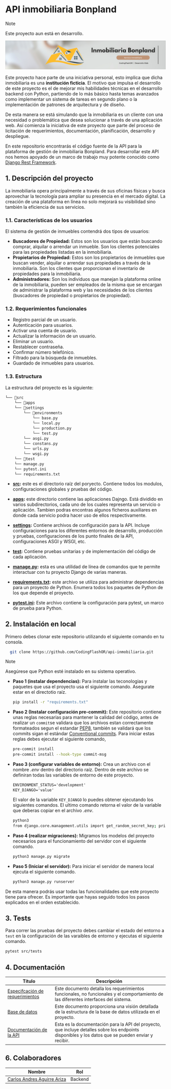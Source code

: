 # API inmobiliaria Bonpland
> [!NOTE]
> Este proyecto aun está en desarrollo.

<picture>
    <a href="https://dev-inmobiliaria.netlify.app">
        <img src="/img/InmobiliariaBonplandBanner.png">
    </a>
</picture>

Este proyecto hace parte de una iniciativa personal, esto implica que dicha inmobiliaria es una **institución ficticia**. El motivo que impulsa el desarrollo de este proyecto es el de mejorar mis habilidades técnicas en el desarrollo backend con Python, partiendo de lo más básico hasta temas avanzados como implementar un sistema de tareas en segundo plano o la implementación de patrones de arquitectura y de diseño.

De esta manera se está simulando que la inmobiliaria es un cliente con una necesidad o problemática que desea solucionar a través de una aplicación web. Así comienza la iniciativa de este proyecto que parte del proceso de licitación de requerimientos, documentación, planificación, desarrollo y despliegue.

En este repositorio encontrarás el código fuente de la API para la plataforma de gestión de inmobiliaria Bonpland. Para desarrollar este API nos hemos apoyado de un marco de trabajo muy potente conocido como [Django Rest Framework](https://www.django-rest-framework.org/).

## 1. Descripción del proyecto

La inmobiliaria opera principalmente a través de sus oficinas físicas y busca aprovechar la tecnología para ampliar su presencia en el mercado digital. La creación de una plataforma en línea no solo mejorará su visibilidad sino también la eficiencia de sus servicios.

### 1.1. Características de los usuarios
El sistema de gestión de inmuebles contendrá dos tipos de usuarios:

- **Buscadores de Propiedad:** Estos son los usuarios que están buscando comprar, alquilar o arrendar un inmueble. Son los clientes potenciales para las propiedades listadas en la inmobiliaria.
- **Propietarios de Propiedad:** Estos son los propietarios de inmuebles que buscan vender, alquilar o arrendar sus propiedades a través de la inmobiliaria. Son los clientes que proporcionan el inventario de propiedades para la inmobiliaria.
- **Administradores:** Son los individuos que manejan la plataforma online de la inmobiliaria, pueden ser empleados de la misma que se encargan de administrar la plataforma web y las necesidades de los clientes (buscadores de propiedad o propietarios de propiedad).

### 1.2. Requerimientos funcionales
- Registro parcial de un usuario.
- Autenticación para usuarios.
- Activar una cuenta de usuario.
- Actualizar la información de un usuario.
- Eliminar un usuario.
- Restablecer contraseña.
- Confirmar número telefónico.
- Filtrado para la búsqueda de inmuebles.
- Guardado de inmuebles para usuarios.

### 1.3. Estructura
La estructura del proyecto es la siguiente:

```
└── 📁src
    └── 📁apps
    └── 📁settings
        └── 📁environments
            └── base.py
            └── local.py
            └── production.py
            └── test.py
        └── asgi.py
        └── constans.py
        └── urls.py
        └── wsgi.py
    └── 📁test
    └── manage.py
    └── pytest.ini
    └── requirements.txt
```

- **[src](./src/):** este es el directorio raíz del poryecto. Contiene todos los modulos, configuraciones  globales y pruebas del código.

- **[apps](./src/apps/):** este directorio contiene las aplicaciones Dajngo. Está dividido en varios subdirectorios, cada uno de los cuales representa un servicio o aplicación. Tambien podras encontras algunos ficheros auxiliares en donde cada servicio podra hacer uso de ellos respectivamente.

- **[settings](./src/settings/):** Contiene archivos de configuración para la API. Incluye configuraciones para los diferentes entornos de desarrollo, producción y pruebas, configuraciones de los punto finales de la API, configuraciones ASGI y WSGI, etc.

- **[test](./src/test/):** Contiene pruebas unitarias y de implementación del código de cada aplicación.

- **[manage.py](./src/manage.py):** esta es una utilidad de línea de comandos que te permite interactuar con tu proyecto Django de varias maneras.

- **[requirements.txt](./src/requirements.txt):** este archivo se utiliza para administrar dependencias para un proyecto de Python. Enumera todos los paquetes de Python de los que depende el proyecto.

- **[pytest.ini](./src/pytest.ini):** Este archivo contiene la configuración para pytest, un marco de prueba para Python.

## 2. Instalación en local

Primero debes clonar este repositorio utilizando el siguiente comando en tu consola.

```bash
  git clone https://github.com/CodingFlashOR/api-inmobiliaria.git
```

> [!NOTE]
> Asegúrese que Python esté instalado en su sistema operativo.

- **Paso 1 (instalar dependencias):** Para instalar las teconologias y paquetes que usa el proyecto usa el siguiente comando. Asegurate estar en el directotio raíz.

    ```bash
    pip install -r "requirements.txt"
    ```

- **Paso 2 (Instalar configuración pre-commit):** Este repositorio contiene unas reglas necesarias para  mantener la calidad del código, antes de realizar un `commit`se validara que los archivos estan correctamente formateados segun el estandar [PEP8](https://peps.python.org/pep-0008/), también se validará que los commits sigan el estándar [Conventional commits](https://www.conventionalcommits.org/en/v1.0.0/). Para iniciar estas reglas debes ejecutar el siguiente comando, 

    ```bash
    pre-commit install
    pre-commit install --hook-type commit-msg
    ```

- **Paso 3 (configurar variables de entorno):** Crea un archivo con el nombre _.env_ dentro del directorio raíz. Dentro de este archivo se definiran todas las variables de entorno de este proyecto.

    ```.env
    ENVIRONMENT_STATUS='development'
    KEY_DJANGO='value'
    ```

    El valor de la variable `KEY_DJANGO` lo puedes obtener ejecutando los siguientes comandos. El ultimo comando retorna el valor de la variable que deberas copiar en el archivo _.env_.

    ```bash
    python3
    from django.core.management.utils import get_random_secret_key; print(get_random_secret_key()); exit()
    ```

- **Paso 4 (realizar migraciones):** Migramos los modelos del proyecto necesarios para el funcionamiento del servidor con el siguiente comando.

    ```bash
    python3 manage.py migrate
    ```

- **Paso 5 (Iniciar el servidor):** Para iniciar el servidor de manera local ejecuta el siguiente comando.

    ```bash
    python3 manage.py runserver
    ```

De esta manera podrás usar todas las funcionalidades que este proyecto tiene para ofrecer. Es importante que hayas seguido todos los pasos explicados en el orden establecido.

## 3. Tests
Para correr las pruebas del proyecto debes cambiar el estado del entorno a `test` en la configuración de las varaibles de entorno y ejecutas el siguiente comando.

```bash
pytest src/tests
```

## 4. Documentación
| Título | Descripción | 
|----------|----------|
| [Especifcación de requerimientos](https://drive.google.com/file/d/1rHrYdVJ7h1wPVbSSrLhgfYliH-DhmyL-/view?usp=drive_link) | Este documento detalla los requerimientos funcionales, no funcionales y el comportamiento de las diferentes interfaces del sistema. |
| [Base de datos]()   | Este documento proporciona una visión detallada de la estructura de la base de datos utilizada en el proyecto. |
| [Documentación de la API](https://backend-inmobiliaria-dev-rgzp.2.us-1.fl0.io/api/schema/swagger-ui/) | Esta es la documentación para la API del proyecto, que incluye detalles sobre los endpoints disponibles y los datos que se pueden enviar y recibir. |

## 6. Colaboradores
| Nombre | Rol | 
|----------|----------|
| [Carlos Andres Aguirre Ariza](https://github.com/The-Asintota) | Backend |
